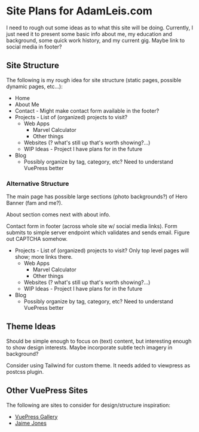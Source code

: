 # Site Plans for AdamLeis.com
I need to rough out some ideas as to what this site will be doing. Currently, I just need it to present some basic info about me, my education and background, some quick work history, and my current gig. Maybe link to social media in footer?

## Site Structure
The following is my rough idea for site structure (static pages, possible dynamic pages, etc...):

- Home
- About Me
- Contact - Might make contact form available in the footer?
- Projects - List of (organized) projects to visit?
    - Web Apps
        - Marvel Calculator
        - Other things
    - Websites (? what's still up that's worth showing?...)
    - WIP Ideas - Project I have plans for in the future
- Blog
    - Possibly organize by tag, category, etc? Need to understand VuePress better

### Alternative Structure
The main page has possible large sections (photo backgrounds?) of Hero Banner (fam and me?).

About section comes next with about info.

Contact form in footer (across whole site w/ social media links). Form submits to simple server endpoint which validates and sends email. Figure out CAPTCHA somehow.

- Projects - List of (organized) projects to visit? Only top level pages will show; more links there.
    - Web Apps
        - Marvel Calculator
        - Other things
    - Websites (? what's still up that's worth showing?...)
    - WIP Ideas - Project I have plans for in the future
- Blog
    - Possibly organize by tag, category, etc? Need to understand VuePress better

## Theme Ideas
Should be simple enough to focus on (text) content, but interesting enough to show design interests. Maybe incorporate subtle tech imagery in background?

Consider using Tailwind for custom theme. It needs added to viewpress as postcss plugin.

## Other VuePress Sites
The following are sites to consider for design/structure inspiration:

- [VuePress Gallery](https://vuepress.gallery/)
- [Jaime Jones](https://jai.me/speaking)
